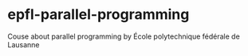 # epfl-parallel-programming
Couse about parallel programming by École polytechnique fédérale de Lausanne
